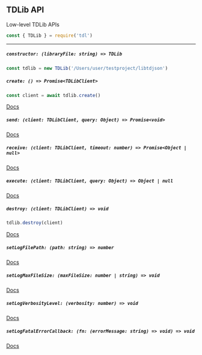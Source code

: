 ## TDLib API

Low-level TDLib APIs

```js
const { TDLib } = require('tdl')
```

---

##### `constructor: (libraryFile: string) => TDLib`

```js
const tdlib = new TDLib('/Users/user/testproject/libtdjson')
```

##### `create: () => Promise<TDLibClient>`

```js
const client = await tdlib.create()
```

[Docs](https://core.telegram.org/tdlib/docs/td__json__client_8h.html#a45cd6979ada11b7690d9dcb1ddc841a0)

##### `send: (client: TDLibClient, query: Object) => Promise<void>`

[Docs](https://core.telegram.org/tdlib/docs/classtd_1_1_client.html#a1a6f9cbe607ce76ff869493833c1224d)

##### `receive: (client: TDLibClient, timeout: number) => Promise<Object | null>`

[Docs](https://core.telegram.org/tdlib/docs/classtd_1_1_client.html#a128bb17ada87f4a1522f56428706cfd6)

##### `execute: (client: TDLibClient, query: Object) => Object | null`

[Docs](https://core.telegram.org/tdlib/docs/classtd_1_1_client.html#a6500da45fe520151a774fbd69f30ec30)

##### `destroy: (client: TDLibClient) => void`

```js
tdlib.destroy(client)
```

[Docs](https://core.telegram.org/tdlib/docs/td__json__client_8h.html#a75c765a44f3bdf6a724d90c2e7f75ecf)

##### `setLogFilePath: (path: string) => number`

[Docs](https://core.telegram.org/tdlib/docs/td__log_8h.html#a4b098540dd3957b60a67600cba3ebd7f)

##### `setLogMaxFileSize: (maxFileSize: number | string) => void`

[Docs](https://core.telegram.org/tdlib/docs/td__log_8h.html#adcbe44e62e16d65eb4c7503aabe264b3)

##### `setLogVerbosityLevel: (verbosity: number) => void`

[Docs](https://core.telegram.org/tdlib/docs/td__log_8h.html#a8cd6fada30eb227c667fc9a10464ae50)

##### `setLogFatalErrorCallback: (fn: (errorMessage: string) => void) => void`

[Docs](https://core.telegram.org/tdlib/docs/td__log_8h.html#addebe91c4525817a6d2b448634c19d71)
